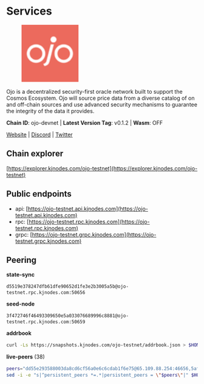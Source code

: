 # Services

<figure><img src="https://raw.githubusercontent.com/kj89/cosmos-images/main/logos/ojo.png" width="150" alt=""><figcaption></figcaption></figure>

Ojo is a decentralized security-first oracle network built  to support the Cosmos Ecosystem. Ojo will source price data  from a diverse catalog of on and off-chain sources and use  advanced security mechanisms to guarantee the integrity of the data it provides.

**Chain ID**: ojo-devnet | **Latest Version Tag**: v0.1.2 | **Wasm**: OFF

[Website](https://ojo.network) | [Discord](https://discord.gg/fd8Yrex8nC) | [Twitter](https://twitter.com/ojo_network)




## Chain explorer
[https://explorer.kjnodes.com/ojo-testnet](https://explorer.kjnodes.com/ojo-testnet)

## Public endpoints

* api: [https://ojo-testnet.api.kjnodes.com](https://ojo-testnet.api.kjnodes.com)
* rpc: [https://ojo-testnet.rpc.kjnodes.com](https://ojo-testnet.rpc.kjnodes.com)
* grpc: [https://ojo-testnet.grpc.kjnodes.com](https://ojo-testnet.grpc.kjnodes.com)

## Peering

**state-sync**

```text
d5519e378247dfb61dfe90652d1fe3e2b3005a5b@ojo-testnet.rpc.kjnodes.com:50656
```

**seed-node**

```text
3f472746f46493309650e5a033076689996c8881@ojo-testnet.rpc.kjnodes.com:50659
```

**addrbook**
```bash
curl -Ls https://snapshots.kjnodes.com/ojo-testnet/addrbook.json > $HOME/.ojo/config/addrbook.json
```

**live-peers** (38)
```bash
peers="dd55e293588003da8cd6cf56a0e6c6cdab1f6e75@65.109.88.254:46656,5af793eef9fcf435520cfb8674b3339f5f03c340@104.248.45.68:24656,cd4d7ffdad8bd258cd90c22ec7197c0fdf9f3648@38.242.134.73:27656,0d4dc8d9e80df99fdf7fbb0e44fbe55e0f8dde28@65.108.205.47:14756,863a266ca1a958b9d122511289041905120e26dd@185.245.183.254:26656,d5519e378247dfb61dfe90652d1fe3e2b3005a5b@65.109.68.190:50656,8671c2dbbfd918374292e2c760704414d853f5b7@35.215.121.109:26656,5c2a752c9b1952dbed075c56c600c3a79b58c395@95.214.52.139:27226,d5b2ae8815b09a30ab253957f7eca052dde3101d@65.108.9.164:24656,25edf9d95199a89bb868d40a7bbeb0ca1f940a65@159.223.77.250:28656,0ac9841750afe017b882768b0e29e72b8296d6b0@104.194.8.68:46656,d18abe07d27a732e913a782d31b691087a76078d@88.99.164.158:37096,f4663c5df8ee2e2b6e1cc6a9d7ad09687a27e08c@68.183.32.158:26656,9dc1f555bd37d6840237f32a2cd4d79ba1c80cb5@65.108.227.112:31656,239caa37cb0f131b01be8151631b649dc700cd97@95.217.200.36:46656,9ea0473b3684dbf1f2cf194f69f746566dab6760@78.46.99.50:22656,4609153f2b095b6c7f98b9cd3d079fe8fcd992db@95.216.14.58:61356,7bf4e4a18bf2006f79f50c79903f77d4e2a5a303@65.21.77.175:33307,bab2e24e088af1efc88684a83024fa31baad34e5@185.137.122.106:26656,f474a520009496972515f843cdb835fc7d663779@65.109.23.114:21656,f702b19a4dae5ad813dabe3f529bf31c160a74e0@5.189.176.202:26656,4764a447ea3518e5017756b42ca5f6442b2f5768@5.161.114.1:26656,8b6c75d20ac3ceeb7f0f1d4b5fc89a69e567c47b@65.108.231.238:36656,06f673591d9302c2beab5130b77bbb0a6a69364d@116.202.227.117:50656,969b1e53d217abf769054777190f9a65eb8174cf@46.4.61.91:26656,9ebe723eef929e9eff748f4046d6130ee349a398@65.108.203.149:24017,b6b4a4c720c4b4a191f0c5583cc298b545c330df@65.109.28.219:21656,67e95aeec46d7c5840f9685ca2b4cd725841b814@16.163.74.176:26636,b0968b57bcb5e527230ef3cfa3f65d5f1e4647dd@35.212.224.95:26656,28f1ba6a75fcf8e135de0a60f438317a75dc74aa@39.149.44.187:26656,cbe534c7d012e9eb4e71a5573aee8acc1adf4bc6@65.108.41.172:28056,f4538b599f92e695b26409c0bd7da7e3b32eec4d@95.216.114.212:30656,98981d7eef057a01274473363addb7f0b17e06fa@84.21.171.25:26656,4c735cd1a6eda031866beb6ac5440c4a645dee57@45.94.58.246:34656,7186f24ace7f4f2606f56f750c2684d387dc39ac@65.108.231.124:12656,7416a65de3cc548a537dbb8bdf93dbd83fe401d2@78.107.234.44:26656,50e9bd8647571268df2313df6c46ba9960c9f40e@178.128.88.30:26656,ade4d8bc8cbe014af6ebdf3cb7b1e9ad36f412c0@176.9.82.221:21656"
sed -i -e "s|^persistent_peers *=.*|persistent_peers = \"$peers\"|" $HOME/.ojo/config/config.toml
```
